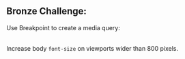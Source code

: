 ## Bronze Challenge:

<p class="large">
Use Breakpoint to create a media query: <br /><br />

Increase body <code>font-size</code> on viewports wider than 800 pixels.
</p>
